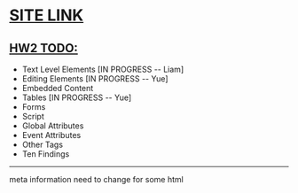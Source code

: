 # [SITE LINK](https://teamtracker-df799.firebaseapp.com)

## [HW2 TODO:](http://classes.pint.com/cse134b/homework/hw2.html)
- Text Level Elements [IN PROGRESS -- Liam]
- Editing Elements [IN PROGRESS -- Yue]
- Embedded Content
- Tables [IN PROGRESS -- Yue]
- Forms
- Script
- Global Attributes
- Event Attributes
- Other Tags
- Ten Findings
------------------------------------------
meta information need to change for some html